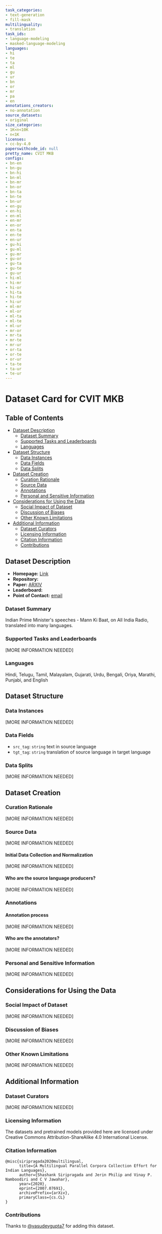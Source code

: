 ```yaml
---
task_categories:
- text-generation
- fill-mask
multilinguality:
- translation
task_ids:
- language-modeling
- masked-language-modeling
languages:
- hi
- te
- ta
- ml
- gu
- ur
- bn
- or
- mr
- pa
- en
annotations_creators:
- no-annotation
source_datasets:
- original
size_categories:
- 1K<n<10K
- n<1K
licenses:
- cc-by-4.0
paperswithcode_id: null
pretty_name: CVIT MKB
configs:
- bn-en
- bn-gu
- bn-hi
- bn-ml
- bn-mr
- bn-or
- bn-ta
- bn-te
- bn-ur
- en-gu
- en-hi
- en-ml
- en-mr
- en-or
- en-ta
- en-te
- en-ur
- gu-hi
- gu-ml
- gu-mr
- gu-or
- gu-ta
- gu-te
- gu-ur
- hi-ml
- hi-mr
- hi-or
- hi-ta
- hi-te
- hi-ur
- ml-mr
- ml-or
- ml-ta
- ml-te
- ml-ur
- mr-or
- mr-ta
- mr-te
- mr-ur
- or-ta
- or-te
- or-ur
- ta-te
- ta-ur
- te-ur
---
```


# Dataset Card for CVIT MKB

## Table of Contents
- [Dataset Description](#dataset-description)
  - [Dataset Summary](#dataset-summary)
  - [Supported Tasks and Leaderboards](#supported-tasks-and-leaderboards)
  - [Languages](#languages)
- [Dataset Structure](#dataset-structure)
  - [Data Instances](#data-instances)
  - [Data Fields](#data-fields)
  - [Data Splits](#data-splits)
- [Dataset Creation](#dataset-creation)
  - [Curation Rationale](#curation-rationale)
  - [Source Data](#source-data)
  - [Annotations](#annotations)
  - [Personal and Sensitive Information](#personal-and-sensitive-information)
- [Considerations for Using the Data](#considerations-for-using-the-data)
  - [Social Impact of Dataset](#social-impact-of-dataset)
  - [Discussion of Biases](#discussion-of-biases)
  - [Other Known Limitations](#other-known-limitations)
- [Additional Information](#additional-information)
  - [Dataset Curators](#dataset-curators)
  - [Licensing Information](#licensing-information)
  - [Citation Information](#citation-information)
  - [Contributions](#contributions)

## Dataset Description

- **Homepage:** [Link](http://preon.iiit.ac.in/~jerin/bhasha/) 
- **Repository:**
- **Paper:** [ARXIV](https://arxiv.org/abs/2007.07691)
- **Leaderboard:** 
- **Point of Contact:** [email](cvit-bhasha@googlegroups.com)

### Dataset Summary

Indian Prime Minister's speeches - Mann Ki Baat, on All India Radio, translated into many languages.

### Supported Tasks and Leaderboards

[MORE INFORMATION NEEDED]

### Languages

Hindi, Telugu, Tamil, Malayalam, Gujarati, Urdu, Bengali, Oriya, Marathi, Punjabi, and English

## Dataset Structure

### Data Instances

[MORE INFORMATION NEEDED]

### Data Fields

- `src_tag`: `string` text in source language
- `tgt_tag`: `string` translation of source language in target language

### Data Splits

[MORE INFORMATION NEEDED]

## Dataset Creation

### Curation Rationale

[MORE INFORMATION NEEDED]

### Source Data

[MORE INFORMATION NEEDED]

#### Initial Data Collection and Normalization

[MORE INFORMATION NEEDED]

#### Who are the source language producers?

[MORE INFORMATION NEEDED]

### Annotations

#### Annotation process

[MORE INFORMATION NEEDED]

#### Who are the annotators?

[MORE INFORMATION NEEDED]

### Personal and Sensitive Information

[MORE INFORMATION NEEDED]

## Considerations for Using the Data

### Social Impact of Dataset

[MORE INFORMATION NEEDED]

### Discussion of Biases

[MORE INFORMATION NEEDED]

### Other Known Limitations

[MORE INFORMATION NEEDED]

## Additional Information

### Dataset Curators

[MORE INFORMATION NEEDED]

### Licensing Information

The datasets and pretrained models provided here are licensed under Creative Commons Attribution-ShareAlike 4.0 International License.

### Citation Information

```
@misc{siripragada2020multilingual,
      title={A Multilingual Parallel Corpora Collection Effort for Indian Languages},
      author={Shashank Siripragada and Jerin Philip and Vinay P. Namboodiri and C V Jawahar},
      year={2020},
      eprint={2007.07691},
      archivePrefix={arXiv},
      primaryClass={cs.CL}
}
```

### Contributions

Thanks to [@vasudevgupta7](https://github.com/vasudevgupta7) for adding this dataset.